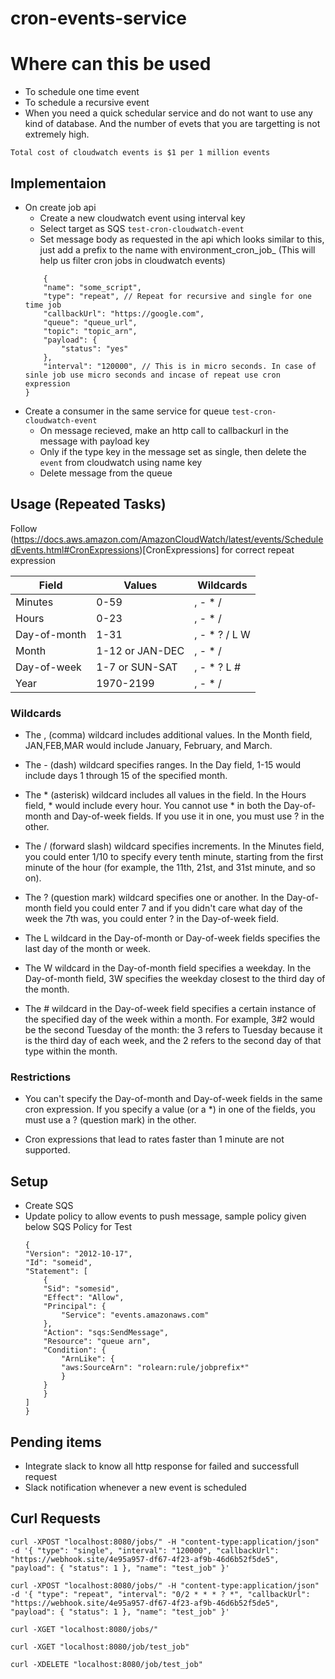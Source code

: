 # cron-events-service

# Where can this be used

- To schedule one time event
- To schedule a recursive event
- When you need a quick schedular service and do not want to use any kind of database. And the number of evets that you are targetting is not extremely high. 

```
Total cost of cloudwatch events is $1 per 1 million events
```

## Implementaion

- On create job api 
	- Create a new cloudwatch event using interval key
	- Select target as SQS `test-cron-cloudwatch-event`
	- Set message body as requested in the api which looks similar to this, just add a prefix to the name with environment_cron_job_ (This will help us filter cron jobs in cloudwatch events) 
	```
		{
	    "name": "some_script",
	    "type": "repeat", // Repeat for recursive and single for one time job
	    "callbackUrl": "https://google.com",
	    "queue": "queue_url",
	    "topic": "topic_arn",
	    "payload": {
	        "status": "yes"
	    },
	    "interval": "120000", // This is in micro seconds. In case of sinle job use micro seconds and incase of repeat use cron expression	    
	}
	```
- Create a consumer in the same service for queue `test-cron-cloudwatch-event`	
  - On message recieved, make an http call to callbackurl in the message with payload key
  - Only if the type key in the message set as single, then delete the `event` from  cloudwatch using name key
  - Delete message from the queue



## Usage (Repeated Tasks)

Follow (https://docs.aws.amazon.com/AmazonCloudWatch/latest/events/ScheduledEvents.html#CronExpressions)[CronExpressions] for correct repeat expression

|Field | 	Values | 	Wildcards | 
|------|-----------|--------------| 
| Minutes | 0-59 | , - * / |
| Hours | 0-23 | , - * / |
| Day-of-month | 1-31 | , - * ? / L W |
| Month | 1-12 or JAN-DEC | , - * / |
| Day-of-week | 1-7 or SUN-SAT | , - * ? L # |
| Year | 1970-2199 | , - * / |

### Wildcards
 - The , (comma) wildcard includes additional values. In the Month field, JAN,FEB,MAR would include January, February, and March.

 - The - (dash) wildcard specifies ranges. In the Day field, 1-15 would include days 1 through 15 of the specified month.

 - The * (asterisk) wildcard includes all values in the field. In the Hours field, * would include every hour. You cannot use * in both the Day-of-month and Day-of-week fields. If you use it in one, you must use ? in the other.

 - The / (forward slash) wildcard specifies increments. In the Minutes field, you could enter 1/10 to specify every tenth minute, starting from the first minute of the hour (for example, the 11th, 21st, and 31st minute, and so on).

 - The ? (question mark) wildcard specifies one or another. In the Day-of-month field you could enter 7 and if you didn't care what day of the week the 7th was, you could enter ? in the Day-of-week field.

 - The L wildcard in the Day-of-month or Day-of-week fields specifies the last day of the month or week.

 - The W wildcard in the Day-of-month field specifies a weekday. In the Day-of-month field, 3W specifies the weekday closest to the third day of the month.

 - The # wildcard in the Day-of-week field specifies a certain instance of the specified day of the week within a month. For example, 3#2 would be the second Tuesday of the month: the 3 refers to Tuesday because it is the third day of each week, and the 2 refers to the second day of that type within the month.

### Restrictions
- You can't specify the Day-of-month and Day-of-week fields in the same cron expression. If you specify a value (or a *) in one of the fields, you must use a ? (question mark) in the other.

 - Cron expressions that lead to rates faster than 1 minute are not supported.

## Setup
 - Create SQS
 - Update policy to allow events to push message, sample policy given below
    SQS Policy for Test
    ```
    {
    "Version": "2012-10-17",
    "Id": "someid",
    "Statement": [
        {
        "Sid": "somesid",
        "Effect": "Allow",
        "Principal": {
            "Service": "events.amazonaws.com"
        },
        "Action": "sqs:SendMessage",
        "Resource": "queue arn",
        "Condition": {
            "ArnLike": {
            "aws:SourceArn": "rolearn:rule/jobprefix*"
            }
        }
        }
    ]
    }
    ```


## Pending items
 - Integrate slack to know all http response for failed and successfull request
 - Slack notification whenever a new event is scheduled   


 ## Curl Requests

 ```
 curl -XPOST "localhost:8080/jobs/" -H "content-type:application/json" -d '{ "type": "single", "interval": "120000", "callbackUrl": "https://webhook.site/4e95a957-df67-4f23-af9b-46d6b52f5de5", "payload": { "status": 1 }, "name": "test_job" }'
```

```
curl -XPOST "localhost:8080/jobs/" -H "content-type:application/json" -d '{ "type": "repeat", "interval": "0/2 * * * ? *", "callbackUrl": "https://webhook.site/4e95a957-df67-4f23-af9b-46d6b52f5de5", "payload": { "status": 1 }, "name": "test_job" }'
```

```
curl -XGET "localhost:8080/jobs/"
```

```
curl -XGET "localhost:8080/job/test_job"
```

```
curl -XDELETE "localhost:8080/job/test_job"
```

